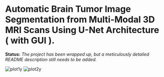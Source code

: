 # Automatic Brain Tumor Image Segmentation from Multi-Modal 3D MRI Scans Using U-Net Architecture ( with GUI ).


**Status:**   _The project has been wrapped up, but a meticulously detailed README description still needs to be added._



![plot1y](https://user-images.githubusercontent.com/111432785/233968909-51cbd31d-8cae-48bd-a1c0-4fd42c4b01ff.png)
![plot2y](https://user-images.githubusercontent.com/111432785/233968880-c99a105c-cf4f-408a-a24a-fb2cc21d2ebe.png)
